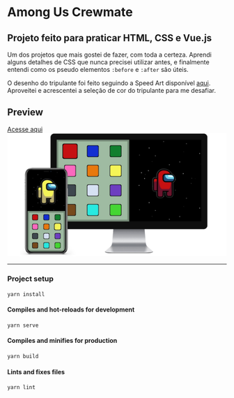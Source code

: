 # Among Us Crewmate

## Projeto feito para praticar HTML, CSS e Vue.js

Um dos projetos que mais gostei de fazer, com toda a certeza. Aprendi alguns detalhes de CSS que nunca precisei utilizar antes, e finalmente entendi como os pseudo elementos ```:before``` e ```:after``` são úteis.

O desenho do tripulante foi feito seguindo a Speed Art disponível [aqui](https://youtu.be/JDI0zz2Waqw). Aproveitei e acrescentei a seleção de cor do tripulante para me desafiar.

## Preview
[Acesse aqui](amongus-nataliafs.netlify.app)
![Preview](./src/assets/preview.jpg)
___

### Project setup
```
yarn install
```

#### Compiles and hot-reloads for development
```
yarn serve
```

#### Compiles and minifies for production
```
yarn build
```

#### Lints and fixes files
```
yarn lint
```

